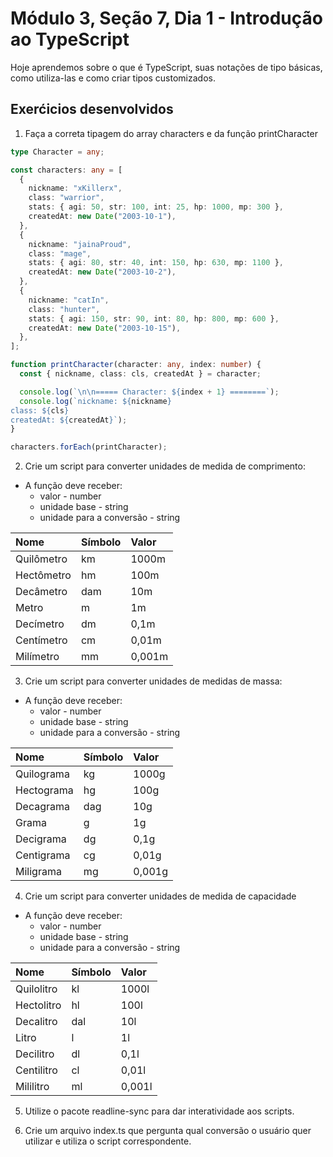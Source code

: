 # Módulo 3, Seção 7, Dia 1 - Introdução ao TypeScript

Hoje aprendemos sobre o que é TypeScript, suas notações de tipo básicas, como utiliza-las e como criar tipos customizados.

## Exerćicios desenvolvidos

1. Faça a correta tipagem do array characters e da função printCharacter

```ts
type Character = any;

const characters: any = [
  {
    nickname: "xKillerx",
    class: "warrior",
    stats: { agi: 50, str: 100, int: 25, hp: 1000, mp: 300 },
    createdAt: new Date("2003-10-1"),
  },
  {
    nickname: "jainaProud",
    class: "mage",
    stats: { agi: 80, str: 40, int: 150, hp: 630, mp: 1100 },
    createdAt: new Date("2003-10-2"),
  },
  {
    nickname: "catIn",
    class: "hunter",
    stats: { agi: 150, str: 90, int: 80, hp: 800, mp: 600 },
    createdAt: new Date("2003-10-15"),
  },
];

function printCharacter(character: any, index: number) {
  const { nickname, class: cls, createdAt } = character;

  console.log(`\n\n===== Character: ${index + 1} ========`);
  console.log(`nickname: ${nickname}
class: ${cls}
createdAt: ${createdAt}`);
}

characters.forEach(printCharacter);
```

2. Crie um script para converter unidades de medida de comprimento:

- A função deve receber:
  - valor - number
  - unidade base - string
  - unidade para a conversão - string

<table>
  <thead>
    <tr>
      <th style="text-align: left;">
Nome      </th>
      <th style="text-align: left;">
Símbolo      </th>
      <th style="text-align: left;">
Valor      </th>
    </tr>
  </thead>
  <tbody>
    <tr>
      <td style="text-align: left;">
Quilômetro      </td>
      <td style="text-align: left;">
km      </td>
      <td style="text-align: left;">
1000m      </td>
    </tr>
    <tr>
      <td style="text-align: left;">
Hectômetro      </td>
      <td style="text-align: left;">
hm      </td>
      <td style="text-align: left;">
100m      </td>
    </tr>
    <tr>
      <td style="text-align: left;">
Decâmetro      </td>
      <td style="text-align: left;">
dam      </td>
      <td style="text-align: left;">
10m      </td>
    </tr>
    <tr>
      <td style="text-align: left;">
Metro      </td>
      <td style="text-align: left;">
m      </td>
      <td style="text-align: left;">
1m      </td>
    </tr>
    <tr>
      <td style="text-align: left;">
Decímetro      </td>
      <td style="text-align: left;">
dm      </td>
      <td style="text-align: left;">
0,1m      </td>
    </tr>
    <tr>
      <td style="text-align: left;">
Centímetro      </td>
      <td style="text-align: left;">
cm      </td>
      <td style="text-align: left;">
0,01m      </td>
    </tr>
    <tr>
      <td style="text-align: left;">
Milímetro      </td>
      <td style="text-align: left;">
mm      </td>
      <td style="text-align: left;">
0,001m      </td>
    </tr>
  </tbody>
</table>

3. Crie um script para converter unidades de medidas de massa:

- A função deve receber:
  - valor - number
  - unidade base - string
  - unidade para a conversão - string

<table>
  <thead>
    <tr>
      <th style="text-align: left;">
Nome      </th>
      <th style="text-align: left;">
Símbolo      </th>
      <th style="text-align: left;">
Valor      </th>
    </tr>
  </thead>
  <tbody>
    <tr>
      <td style="text-align: left;">
Quilograma      </td>
      <td style="text-align: left;">
kg      </td>
      <td style="text-align: left;">
1000g      </td>
    </tr>
    <tr>
      <td style="text-align: left;">
Hectograma      </td>
      <td style="text-align: left;">
hg      </td>
      <td style="text-align: left;">
100g      </td>
    </tr>
    <tr>
      <td style="text-align: left;">
Decagrama      </td>
      <td style="text-align: left;">
dag      </td>
      <td style="text-align: left;">
10g      </td>
    </tr>
    <tr>
      <td style="text-align: left;">
Grama      </td>
      <td style="text-align: left;">
g      </td>
      <td style="text-align: left;">
1g      </td>
    </tr>
    <tr>
      <td style="text-align: left;">
Decigrama      </td>
      <td style="text-align: left;">
dg      </td>
      <td style="text-align: left;">
0,1g      </td>
    </tr>
    <tr>
      <td style="text-align: left;">
Centigrama      </td>
      <td style="text-align: left;">
cg      </td>
      <td style="text-align: left;">
0,01g      </td>
    </tr>
    <tr>
      <td style="text-align: left;">
Miligrama      </td>
      <td style="text-align: left;">
mg      </td>
      <td style="text-align: left;">
0,001g      </td>
    </tr>
  </tbody>
</table>

4. Crie um script para converter unidades de medida de capacidade

- A função deve receber:
  - valor - number
  - unidade base - string
  - unidade para a conversão - string

<table>
  <thead>
    <tr>
      <th style="text-align: left;">
Nome      </th>
      <th style="text-align: left;">
Símbolo      </th>
      <th style="text-align: left;">
Valor      </th>
    </tr>
  </thead>
  <tbody>
    <tr>
      <td style="text-align: left;">
Quilolitro      </td>
      <td style="text-align: left;">
kl      </td>
      <td style="text-align: left;">
1000l      </td>
    </tr>
    <tr>
      <td style="text-align: left;">
Hectolitro      </td>
      <td style="text-align: left;">
hl      </td>
      <td style="text-align: left;">
100l      </td>
    </tr>
    <tr>
      <td style="text-align: left;">
Decalitro      </td>
      <td style="text-align: left;">
dal      </td>
      <td style="text-align: left;">
10l      </td>
    </tr>
    <tr>
      <td style="text-align: left;">
Litro      </td>
      <td style="text-align: left;">
l      </td>
      <td style="text-align: left;">
1l      </td>
    </tr>
    <tr>
      <td style="text-align: left;">
Decilitro      </td>
      <td style="text-align: left;">
dl      </td>
      <td style="text-align: left;">
0,1l      </td>
    </tr>
    <tr>
      <td style="text-align: left;">
Centilitro      </td>
      <td style="text-align: left;">
cl      </td>
      <td style="text-align: left;">
0,01l      </td>
    </tr>
    <tr>
      <td style="text-align: left;">
Mililitro      </td>
      <td style="text-align: left;">
ml      </td>
      <td style="text-align: left;">
0,001l      </td>
    </tr>
  </tbody>
</table>

5. Utilize o pacote readline-sync para dar interatividade aos scripts.

6. Crie um arquivo index.ts que pergunta qual conversão o usuário quer utilizar e utiliza o script correspondente.
